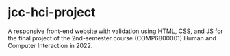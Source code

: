 # jcc-hci-project
A responsive front-end website with validation using HTML, CSS, and JS for the final project of the 2nd-semester course (COMP6800001) Human and Computer Interaction in 2022.
